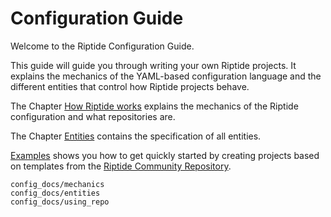 # Configuration Guide

Welcome to the Riptide Configuration Guide.

This guide will guide you through writing your own Riptide projects. It explains the mechanics
of the YAML-based configuration language and the different entities that control how Riptide projects
behave.

The Chapter [How Riptide works](config_docs/entities) explains the mechanics of the Riptide configuration
and what repositories are.

The Chapter [Entities](config_docs/entities) contains the specification of all entities.

[Examples](config_docs/using_repo) shows you how to get quickly started
by creating projects based on templates from the
[Riptide Community Repository](config_docs/using_repo).

```{toctree}
config_docs/mechanics
config_docs/entities
config_docs/using_repo
```
